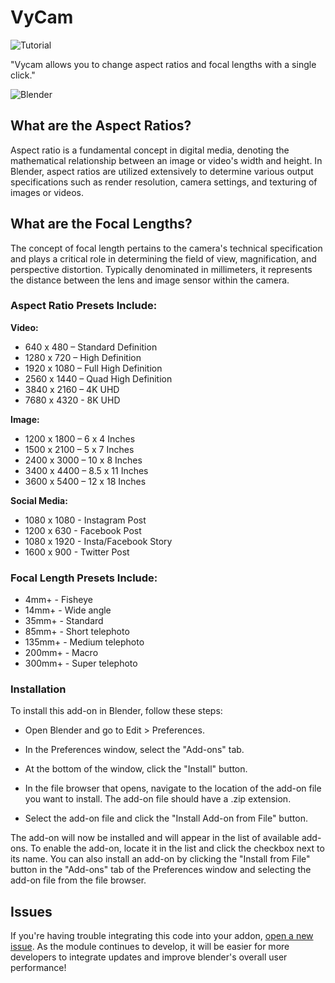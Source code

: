 # VyCam
![Tutorial](https://user-images.githubusercontent.com/69900896/233632585-87eac391-9309-48ee-a61a-276cf991867d.gif)

"Vycam allows you to change aspect ratios and focal lengths with a single click."

![Blender](https://img.shields.io/badge/blender|4.0.2-EA7600.svg?style=for-the-badge&logo=blender&logoColor=white)

## What are the Aspect Ratios?

Aspect ratio is a fundamental concept in digital media, denoting the mathematical relationship between an image or video's width and height. In Blender, aspect ratios are utilized extensively to determine various output specifications such as render resolution, camera settings, and texturing of images or videos.

## What are the Focal Lengths?

The concept of focal length pertains to the camera's technical specification and plays a critical role in determining the field of view, magnification, and perspective distortion. Typically denominated in millimeters, it represents the distance between the lens and image sensor within the camera.

### Aspect Ratio Presets Include:

**Video:**

- 640 x 480 – Standard Definition
- 1280 x 720 – High Definition
- 1920 x 1080 – Full High Definition
- 2560 x 1440 – Quad High Definition
- 3840 x 2160 – 4K UHD
- 7680 x 4320 - 8K UHD

**Image:**

- 1200 x 1800 – 6 x 4 Inches
- 1500 x 2100 – 5 x 7 Inches
- 2400 x 3000 – 10 x 8 Inches
- 3400 x 4400 – 8.5 x 11 Inches
- 3600 x 5400 – 12 x 18 Inches

**Social Media:**

- 1080 x 1080 - Instagram Post
- 1200 x 630 - Facebook Post
- 1080 x 1920 - Insta/Facebook Story
- 1600 x 900 - Twitter Post

### Focal Length Presets Include:

- 4mm+ - Fisheye
- 14mm+ - Wide angle
- 35mm+ - Standard
- 85mm+ - Short telephoto
- 135mm+ - Medium telephoto
- 200mm+ - Macro
- 300mm+ - Super telephoto

### Installation

To install this add-on in Blender, follow these steps:

- Open Blender and go to Edit > Preferences.

- In the Preferences window, select the "Add-ons" tab.

- At the bottom of the window, click the "Install" button.

- In the file browser that opens, navigate to the location of the add-on file you want to install. The add-on file should have a .zip extension.

- Select the add-on file and click the "Install Add-on from File" button.

The add-on will now be installed and will appear in the list of available add-ons. To enable the add-on, locate it in the list and click the checkbox next to its name.
You can also install an add-on by clicking the "Install from File" button in the "Add-ons" tab of the Preferences window and selecting the add-on file from the file browser.

## Issues
If you're having trouble integrating this code into your addon, [open a new issue](https://github.com/kents00/Vycam/issues). As the module continues to develop, it will be easier for more developers to integrate updates and improve blender's overall user performance!
